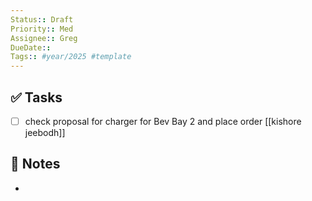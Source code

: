 ```yaml
---
Status:: Draft
Priority:: Med
Assignee:: Greg
DueDate:: 
Tags:: #year/2025 #template
---
```


## ✅ Tasks
- [ ] check proposal for charger for Bev Bay 2 and place order [[kishore jeebodh]]

## 📝 Notes
-
